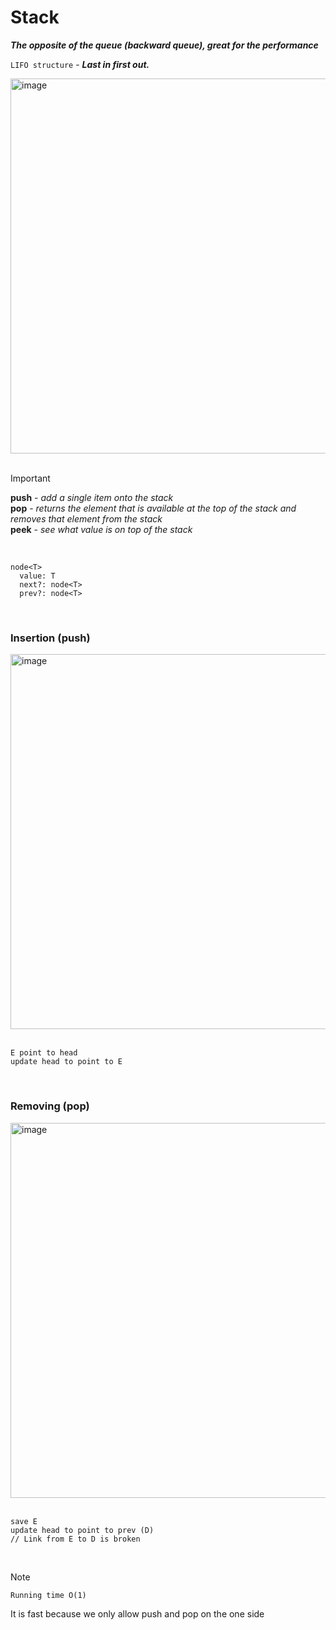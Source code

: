 # Stack
***The opposite of the queue (backward queue), great for the performance***

`LIFO structure` - ***Last in first out.***

<img width="600" alt="image" src="https://github.com/mbrezov/The-Last-Algorithms-Course-Youll-Need-notes/assets/127137480/7aac8d73-5fa8-4ac0-9ed7-d79581008971">

<br />
<br />

>[!IMPORTANT]
>**push** - *add a single item onto the stack*
><br />
>**pop** - *returns the element that is available at the top of the stack and removes that element from the stack*
><br />
>**peek** - *see what value is on top of the stack*

<br />

```
node<T>
  value: T
  next?: node<T>
  prev?: node<T>
```
<br />

### Insertion (push)

<img width="600" alt="image" src="https://github.com/mbrezov/The-Last-Algorithms-Course-Youll-Need-notes/assets/127137480/8343fba5-9333-4965-8be5-b082c038e60a">

<br />
<br />

```
E point to head
update head to point to E
```

<br />

### Removing (pop)

<img width="600" alt="image" src="https://github.com/mbrezov/The-Last-Algorithms-Course-Youll-Need-notes/assets/127137480/fb16661e-89e4-4148-b9db-c68cd0564947">

<br />
<br />

```
save E
update head to point to prev (D)
// Link from E to D is broken
```

<br />

>[!NOTE]
>`Running time O(1)`
>
>It is fast because we only allow push and pop on the one side

